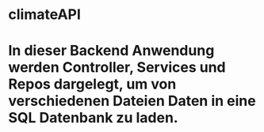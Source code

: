 # climateAPI

# In dieser Backend Anwendung werden Controller, Services und Repos dargelegt, um von verschiedenen Dateien Daten in eine SQL Datenbank zu laden.
